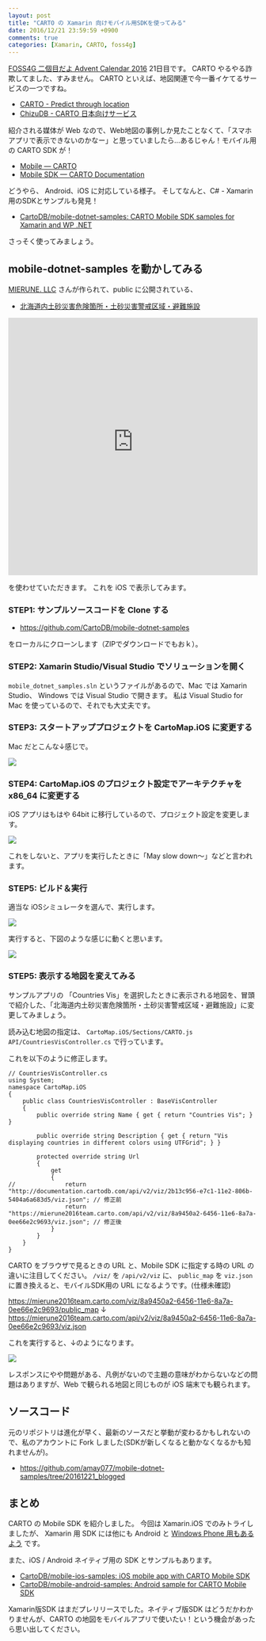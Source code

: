 ```yaml
---
layout: post
title: "CARTO の Xamarin 向けモバイル用SDKを使ってみる"
date: 2016/12/21 23:59:59 +0900
comments: true
categories: [Xamarin, CARTO, foss4g]
---
```

[FOSS4G 二個目だよ Advent Calendar 2016](http://qiita.com/advent-calendar/2016/foss4gvol2) 21日目です。
CARTO やるやる詐欺してました、すみません。
CARTO といえば、地図関連で今一番イケてるサービスの一つですね。
<!--more-->

* [CARTO - Predict through location](https://carto.com/)
* [ChizuDB - CARTO 日本向けサービス](http://chizudb.jp/)

紹介される媒体が Web なので、Web地図の事例しか見たことなくて、「スマホアプリで表示できないのかなー」と思っていましたら…あるじゃん！モバイル用の CARTO SDK が！

* [Mobile — CARTO](https://carto.com/engine/mobile/)
* [Mobile SDK — CARTO Documentation](https://carto.com/docs/carto-engine/mobile-sdk/)

どうやら、 Android、iOS に対応している様子。
そしてなんと、C# - Xamarin 用のSDKとサンプルも発見！

* [CartoDB/mobile-dotnet-samples: CARTO Mobile SDK samples for Xamarin and WP .NET](https://github.com/CartoDB/mobile-dotnet-samples)

さっそく使ってみましょう。

## mobile-dotnet-samples を動かしてみる

[MIERUNE. LLC](http://www.mierune.co.jp/) さんが作られて、public に公開されている、

* [北海道内土砂災害危険箇所・土砂災害警戒区域・避難施設](https://mierune2016team.carto.com/viz/8a9450a2-6456-11e6-8a7a-0ee66e2c9693/public_map)

<iframe width='100%' height='520' frameborder='0' src='https://mierune2016team.carto.com/viz/8a9450a2-6456-11e6-8a7a-0ee66e2c9693/embed_map' allowfullscreen webkitallowfullscreen mozallowfullscreen oallowfullscreen msallowfullscreen></iframe>

を使わせていただきます。
これを iOS で表示してみます。

### STEP1: サンプルソースコードを Clone する

* https://github.com/CartoDB/mobile-dotnet-samples

をローカルにクローンします（ZIPでダウンロードでもおｋ）。

### STEP2: Xamarin Studio/Visual Studio でソリューションを開く

``mobile_dotnet_samples.sln`` というファイルがあるので、Mac では Xamarin Studio、 Windows では Visual Studio で開きます。
私は Visual Studio for Mac を使っているので、それでも大丈夫です。

### STEP3: スタートアッププロジェクトを CartoMap.iOS に変更する

Mac だとこんな↓感じで。

![](https://dl.dropboxusercontent.com/u/264530/qiita/running_carto_mobile_sample_01.png)

### STEP4: CartoMap.iOS のプロジェクト設定でアーキテクチャを x86_64 に変更する

iOS アプリはもはや 64bit に移行しているので、プロジェクト設定を変更します。

![](https://dl.dropboxusercontent.com/u/264530/qiita/running_carto_mobile_sample_02.png)

これをしないと、アプリを実行したときに「May slow down〜」などと言われます。

### STEP5: ビルド＆実行

適当な iOSシミュレータを選んで、実行します。

![](https://dl.dropboxusercontent.com/u/264530/qiita/running_carto_mobile_sample_03.png)

実行すると、下図のような感じに動くと思います。

![](https://dl.dropboxusercontent.com/u/264530/qiita/running_carto_mobile_sample_04.gif)

### STEP5: 表示する地図を変えてみる

サンプルアプリの 「Countries Vis」を選択したときに表示される地図を、冒頭で紹介した、「北海道内土砂災害危険箇所・土砂災害警戒区域・避難施設」に変更してみましょう。

読み込む地図の指定は、 ``CartoMap.iOS/Sections/CARTO.js API/CountriesVisController.cs`` で行っています。

これを以下のように修正します。

```csharp:
// CountriesVisController.cs
using System;
namespace CartoMap.iOS
{
	public class CountriesVisController : BaseVisController
	{
		public override string Name { get { return "Countries Vis"; } }

		public override string Description { get { return "Vis displaying countries in different colors using UTFGrid"; } }

		protected override string Url
		{
			get
			{
//				return "http://documentation.cartodb.com/api/v2/viz/2b13c956-e7c1-11e2-806b-5404a6a683d5/viz.json"; // 修正前
				return "https://mierune2016team.carto.com/api/v2/viz/8a9450a2-6456-11e6-8a7a-0ee66e2c9693/viz.json"; // 修正後
			}
		}
	}
}
```

CARTO をブラウザで見るときの URL と、Mobile SDK に指定する時の URL の違いに注目してください。 ``/viz/`` を ``/api/v2/viz`` に、 ``public_map`` を ``viz.json`` に置き換えると、モバイルSDK用の URL になるようです。(仕様未確認)

https://mierune2016team.carto.com/viz/8a9450a2-6456-11e6-8a7a-0ee66e2c9693/public_map
↓
https://mierune2016team.carto.com/api/v2/viz/8a9450a2-6456-11e6-8a7a-0ee66e2c9693/viz.json

これを実行すると、↓のようになります。

![](https://dl.dropboxusercontent.com/u/264530/qiita/running_carto_mobile_sample_05.gif)

レスポンスにやや問題がある、凡例がないので主題の意味がわからないなどの問題はありますが、Web で観られる地図と同じものが iOS 端末でも観られます。


## ソースコード

元のリポジトリは進化が早く、最新のソースだと挙動が変わるかもしれないので、私のアカウントに Fork しました(SDKが新しくなると動かなくなるかも知れませんが)。

* https://github.com/amay077/mobile-dotnet-samples/tree/20161221_blogged

## まとめ

CARTO の Mobile SDK を紹介しました。
今回は Xamarin.iOS でのみトライしましたが、 Xamarin 用 SDK には他にも Android と [Windows Phone 用もあるよう](https://github.com/CartoDB/mobile-dotnet-samples/tree/master/CartoMap.WindowsPhone) です。

また、iOS / Android ネイティブ用の SDK とサンプルもあります。

* [CartoDB/mobile-ios-samples: iOS mobile app with CARTO Mobile SDK](https://github.com/CartoDB/mobile-ios-samples)
* [CartoDB/mobile-android-samples: Android sample for CARTO Mobile SDK](https://github.com/CartoDB/mobile-android-samples)

Xamarin版SDK はまだプレリリースでした。ネイティブ版SDK はどうだかわかりませんが、CARTO の地図をモバイルアプリで使いたい！という機会があったら思い出してください。
